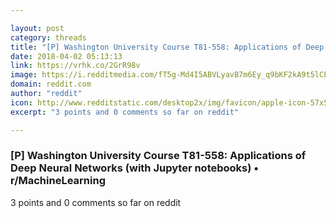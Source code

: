 ```yaml
---

layout: post
category: threads
title: "[P] Washington University Course T81-558: Applications of Deep Neural Networks (with Jupyter notebooks)"
date: 2018-04-02 05:13:13
link: https://vrhk.co/2GrR98v
image: https://i.redditmedia.com/fT5g-Md4I5ABVLyavB7m6Ey_q9bKF2kA9t5lCELLLoc.jpg?w=320&s=4b5717a5c88d794acd690fbb4d275049
domain: reddit.com
author: "reddit"
icon: http://www.redditstatic.com/desktop2x/img/favicon/apple-icon-57x57.png
excerpt: "3 points and 0 comments so far on reddit"

---
```


### [P] Washington University Course T81-558: Applications of Deep Neural Networks (with Jupyter notebooks) • r/MachineLearning

3 points and 0 comments so far on reddit